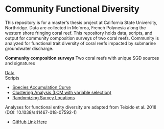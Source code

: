 # Community Functional Diversity

This repository is for a master's thesis project at California State University, Northridge.  Data are collected in Mo'orea, French Polynesia along the western shore fringing coral reef.  This repository holds data, scripts, and output for community composition surveys of two coral reefs.  Community is analyzed for functional trait diversity of coral reefs impacted by submarine groundwater discharge.

**Community composition surveys**
Two coral reefs with unique SGD sources and signatures

[Data](Data/Surveys/)  
[Scripts](Scripts/)
- [Species Accumulation Curve](Scripts/Sp_Accumulation_Curve.R)
- [Clustering Analysis (LCM with variable selection)](Scripts/SGD_Clustering_Analysis.Rmd)
- [Randomizing Survey Locations](Scripts/Randomise_Survey_Locations.R)



Analyses for functional entity diversity are adapted from Teixido et al. 2018 (DOI: 10.1038/s41467-018-07592-1)
- [GitHub Link Here](https://github.com/9nuria/Teixidoetal_Functional_Diversity_NatComms/tree/v1.0.0)

